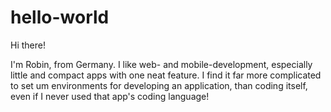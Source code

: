 # hello-world

Hi there!

I'm Robin, from Germany. I like web- and mobile-development, especially little and compact apps with one neat feature.
I find it far more complicated to set um environments for developing an application, than coding itself, even if I never used that app's coding language!
